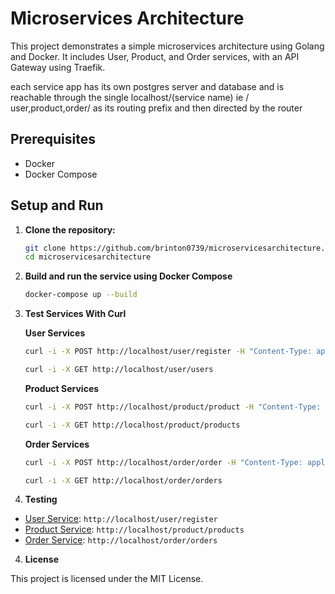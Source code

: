 # Microservices Architecture

This project demonstrates a simple microservices architecture using Golang and Docker. It includes User, Product, and Order services, with an API Gateway using Traefik.

each service app has its own postgres server and database and is reachable through the single localhost/(service name) ie / user,product,order/ as its routing prefix and then directed by the router

## Prerequisites

- Docker
- Docker Compose

## Setup and Run

1. **Clone the repository:**
   ```sh
   git clone https://github.com/brinton0739/microservicesarchitecture.git
   cd microservicesarchitecture

2. **Build and run the service using Docker Compose**

    ```sh
    docker-compose up --build
    ```
3. **Test Services With Curl**


    **User Services**

    ```sh
    curl -i -X POST http://localhost/user/register -H "Content-Type: application/json" -d '{"username":"user1", "email":"user1@example.com", "password":"password123"}'

    curl -i -X GET http://localhost/user/users

    ```

    **Product Services**

    ```sh
    curl -i -X POST http://localhost/product/product -H "Content-Type: application/json" -d '{"name":"Product1", "description":"is nice", "price":100}'

    curl -i -X GET http://localhost/product/products

    ```
    

    **Order Services**

    ```sh
    curl -i -X POST http://localhost/order/order -H "Content-Type: application/json" -d '{"user_id":1, "product_id":1, "quantity":2, "status":"pending", "total": 22.22}'

    curl -i -X GET http://localhost/order/orders

    ```
    

3. **Testing**

- [User Service](http://localhost/user/register): `http://localhost/user/register`
- [Product Service](http://localhost/product/products): `http://localhost/product/products`
- [Order Service](http://localhost/order/orders): `http://localhost/order/orders`


4. **License**

This project is licensed under the MIT License.



  


